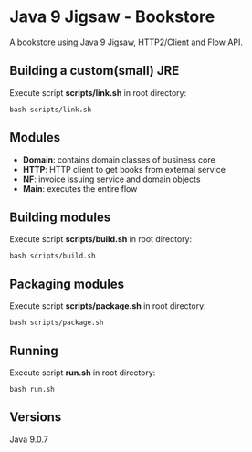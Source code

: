 # Java 9 Jigsaw - Bookstore
A bookstore using Java 9 Jigsaw, HTTP2/Client and Flow API.

## Building a custom(small) JRE
Execute script **scripts/link.sh** in root directory:
~~~
bash scripts/link.sh
~~~

## Modules
* **Domain**: contains domain classes of business core
* **HTTP**: HTTP client to get books from external service
* **NF**: invoice issuing service and domain objects
* **Main**: executes the entire flow 

## Building modules
Execute script **scripts/build.sh** in root directory:
~~~
bash scripts/build.sh
~~~

## Packaging modules
Execute script **scripts/package.sh** in root directory:
~~~
bash scripts/package.sh
~~~

## Running
Execute script **run.sh** in root directory:
~~~
bash run.sh
~~~

## Versions
Java 9.0.7


